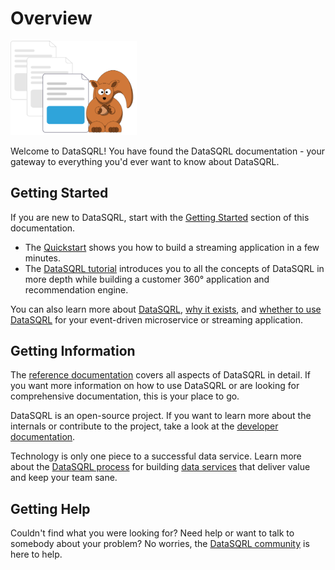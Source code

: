 # Overview

<img src="/img/generic/undraw_documentation.svg" alt="Nut Shop Tutorial >" width="40%"/>

Welcome to DataSQRL! You have found the DataSQRL documentation - your gateway to everything you'd ever want to know about DataSQRL.

## Getting Started

If you are new to DataSQRL, start with the [Getting Started](../getting-started/overview) section of this documentation. 

* The [Quickstart](../getting-started/quickstart) shows you how to build a streaming application in a few minutes. 
* The [DataSQRL tutorial](../getting-started/intro/overview) introduces you to all the concepts of DataSQRL in more depth while building a customer 360° application and recommendation engine.

You can also learn more about [DataSQRL](../getting-started/concepts/datasqrl), [why it exists](../getting-started/concepts/why-datasqrl), and [whether to use DataSQRL](../getting-started/concepts/when-datasqrl) for your event-driven microservice or streaming application.

## Getting Information

The [reference documentation](../reference/overview) covers all aspects of DataSQRL in detail. If you want more information on how to use DataSQRL or are looking for comprehensive documentation, this is your place to go.

DataSQRL is an open-source project. If you want to learn more about the internals or contribute to the project, take a look at the [developer documentation](../dev/overview).

Technology is only one piece to a successful data service. Learn more about the [DataSQRL process](../process/intro) for building [data services](../reference/concepts/data-service) that deliver value and keep your team sane.

## Getting Help

Couldn't find what you were looking for? Need help or want to talk to somebody about your problem? No worries, the [DataSQRL community](/community) is here to help.